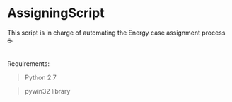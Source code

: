 # AssigningScript
This script is in charge of automating the Energy case assignment process
:coffee:
## 
Requirements:
> Python 2.7

> pywin32 library
